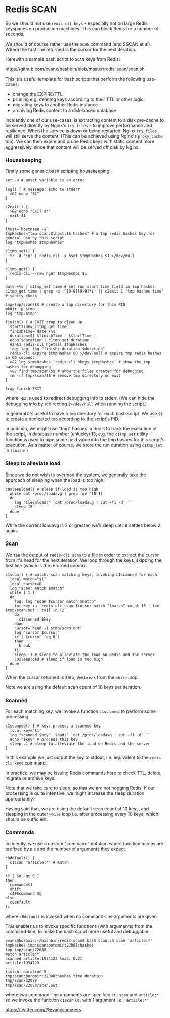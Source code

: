 
# Redis SCAN

So we should not use `redis-cli keys` - especially not on large Redis keyspaces on production machines. This can block Redis for a number of seconds.

We should of course rather use the `SCAN` command (and SSCAN et al). Where the first line returned is the cursor for the next iteration.

Herewith a sample bash script to `SCAN` keys from Redis: 

https://github.com/evanx/bashbin/blob/master/redis-scan/scan.sh

This is a useful template for bash scripts that perform the following use-cases:
- change the EXPIRE/TTL
- pruning e.g. deleting keys according to their TTL or other logic
- migrating keys to another Redis instance
- archiving Redis content to a disk-based database

Incidently one of our use-cases, is extracting content to a disk pre-cache to be served directly by Nginx's `try_files` - to improve performance and resilience. When the service is down or being restarted, Nginx `try_files` will still serve the content. (This can be achieved using Nginx's `proxy_cache` too). We can then expire and prune Redis keys with static content more aggressively, since that content will be served off disk by Nginx.


### Housekeeping

Firstly some generic bash scripting housekeeping.

```shell
set -u # unset variable is an error

log() { # message: echo to stderr
  >&2 echo "$1"
}

c2exit() {
  >&2 echo "EXIT $*"
  exit $1
}

lhost=`hostname -s`
tmpHashes="tmp:scan:$lhost:$$:hashes" # a tmp redis hashes key for general use by this script
log "tmpHashes $tmpHashes"

c1tmp_set() {
  tr -d '\n' | redis-cli -x hset $tmpHashes $1 >/dev/null
}

c1tmp_get() {
  redis-cli --raw hget $tmpHashes $1
}

date +%s | c1tmp_set time # set run start time field in tmp hashes 
c1tmp_get time | grep -q '^[0-9][0-9]*$' || c2exit 1 'tmp hashes time' # sanity check

tmp=tmp/scan/$$ # create a tmp directory for this PID
mkdir -p $tmp
log "tmp $tmp"

finish() { # EXIT trap to clean up
  startTime=`c1tmp_get time`
  finishTime=`date +%s`
  duration=$[ $finishTime - $startTime ]
  echo $duration | c1tmp_set duration
  #2>&1 redis-cli hgetall $tmpHashes
  log; log; log "finish: duration $duration"
  redis-cli expire $tmpHashes 60 >/dev/null # expire tmp redis hashes in 60 seconds
  >&2 log $tmpHashes `redis-cli hkeys $tmpHashes` # show the tmp hashes for debugging
  >&2 find tmp/scan/$$ # show the files created for debugging
  rm -rf tmp/scan/$$ # remove tmp directory on exit 
}

trap finish EXIT
```
where `>&2` is used to redirect debugging info to stderr. (We can hide the debugging info by redirecting `2>/dev/null` when running the script.)

In general it's useful to have a `tmp` directory for each bash script. We use `$$` to create a dedicated `tmp` according to the script's PID.

In addition, we might use "tmp" hashes in Redis to track the execution of the script, in database number (unlucky) 13, e.g. the `c1tmp_set` utility function is used to pipe some field value into the tmp hashes for this script's execution. As a matter of course, we store the run duration using `c1tmp_set` in `finish()`


### Sleep to alleviate load 

Since we do not wish to overload the system, we generally take the approach of sleeping when the load is too high.

```shell
c0sleepload() # sleep if load is too high
  while cat /proc/loadavg | grep -qv ^[0-1]
  do 
    log 'sleepload:' `cat /proc/loadavg | cut -f1 -d' '`
    sleep 15
  done 
}

```

While the current loadavg is 2 or greater, we'll sleep until it settles below 2 again.


### Scan

We `tee` the output of `redis-cli scan` to a file in order to extract the cursor from it's head for the next iteration. We loop through the keys, skipping the first line (which is the returned cursor).

```shell
c1scan() { # match: scan matching keys, invoking c1scanned for each
  local match="$1"
  local cursor=0
  log "scan: match $match"
  while [ 1 ]
  do
    log; log "scan $cursor match $match"
    for key in `redis-cli scan $cursor match "$match" count 10 | tee $tmp/scan.out | tail -n +2`
    do
      c1scanned $key
    done
    cursor=`head -1 $tmp/scan.out`
    log "cursor $cursor"
    if [ $cursor -eq 0 ]
    then
      break
    fi
    sleep .1 # sleep to alleviate the load on Redis and the server
    c0sleepload # sleep if load is too high
  done
}
```
When the cursor returned is zero, we `break` from the `while` loop.

Note we are using the default scan count of 10 keys per iteration.


### Scanned

For each matching key, we invoke a function `c1scanned` to perform some processing. 

```shell
c1scanned() { # key: process a scanned key
  local key="$1"
  log "scanned $key" 'load:' `cat /proc/loadavg | cut -f1 -d' '`
  echo "$key" # process this key
  sleep .1 # sleep to alleviate the load on Redis and the server
}
```

In this example we just output the key to stdout, i.e. equivalent to the `redis-cli keys` command. 

In practice, we may be issuing Redis commands here to check TTL, delete, migrate or archive keys. 

Note that we take care to sleep, so that we are not hogging Redis. If our processing is quite intensive, we might increase the sleep duration appropriately. 

Having said that, we are using the default scan count of 10 keys, and sleeping in the outer `while` loop i.e. after processing every 10 keys, which should be sufficient.


### Commands 

Incidently, we use a custom "command" notation where function names are prefixed by a `c` and the number of arguments they expect.

```shell
c0default() {
  c1scan 'article:*' # match
}

if [ $# -gt 0 ]
then
  command=$1
  shift
  c$#$command $@
else
  c0default
fi
```
where `c0default` is invoked when no command-line arguments are given.


This enables us to invoke specific functions (with arguments) from the command-line, to make the bash script more useful and debuggable.

```shell
evans@boromir:~/bashbin/redis-scan$ bash scan.sh scan 'article:*'
tmpHashes tmp:scan:boromir:22088:hashes
tmp tmp/scan/22088
match article:*
scanned article:1934123 load: 0.21
article:1934123
...
finish: duration 5
tmp:scan:boromir:22088:hashes time duration
tmp/scan/22088
tmp/scan/22088/scan.out
```

where two command-line arguments are specified i.e. `scan` and `article:*` - so we invoke the function `c1scan` i.e. with 1 argument i.e. `'article:*'`

https://twitter.com/@evanxsummers
